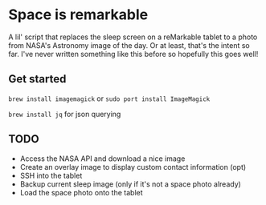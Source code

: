 # Space is remarkable

A lil' script that replaces the sleep screen on a reMarkable tablet to a photo from NASA's Astronomy image of the day. Or at least, that's the intent so far. I've never written something like this before so hopefully this goes well!

## Get started

`brew install imagemagick` or `sudo port install ImageMagick`

`brew install jq` for json querying

## TODO

- Access the NASA API and download a nice image
- Create an overlay image to display custom contact information (opt)
- SSH into the tablet
- Backup current sleep image (only if it's not a space photo already)
- Load the space photo onto the tablet 